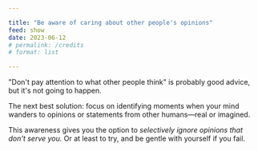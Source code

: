 ```yaml
---

title: "Be aware of caring about other people's opinions"
feed: show
date: 2023-06-12
# permalink: /credits
# format: list

---
```


"Don't pay attention to what other people think" is probably good advice, but it's not going to happen.

The next best solution: focus on identifying moments when your mind wanders to opinions or statements from other humans—real or imagined.

This awareness gives you the option to _selectively ignore opinions that don't serve you._ Or at least to try, and be gentle with yourself if you fail.